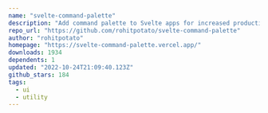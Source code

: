 ```yaml
---
name: "svelte-command-palette"
description: "Add command palette to Svelte apps for increased productivity."
repo_url: "https://github.com/rohitpotato/svelte-command-palette"
author: "rohitpotato"
homepage: "https://svelte-command-palette.vercel.app/"
downloads: 1934
dependents: 1
updated: "2022-10-24T21:09:40.123Z"
github_stars: 184
tags: 
  - ui
  - utility
---
```

